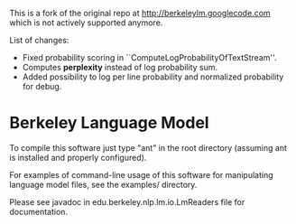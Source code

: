 This is a fork of the original repo at http://berkeleylm.googlecode.com which is not actively supported anymore.

List of changes:

* Fixed probability scoring in ``ComputeLogProbabilityOfTextStream''.
* Computes **perplexity** instead of log probability sum.
* Added possibility to log per line probability and normalized probability for debug.

# Berkeley Language Model

To compile this software just type "ant" in the root directory (assuming ant is installed and properly configured).

For examples of command-line usage of this software for manipulating language model files, see the examples/ directory.

Please see javadoc in edu.berkeley.nlp.lm.io.LmReaders file for documentation.





